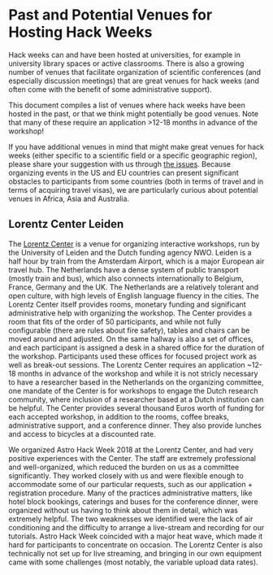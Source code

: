 # Past and Potential Venues for Hosting Hack Weeks

Hack weeks can and have been hosted at universities, for example in university library 
spaces or active classrooms. There is also a growing number of venues that facilitate 
organization of scientific conferences (and especially discussion meetings) that are 
great venues for hack weeks (and often come with the benefit of some administrative 
support).

This document compiles a list of venues where hack weeks have been hosted in the past,
or that we think might potentially be good venues. Note that many of these require 
an application >12-18 months in advance of the workshop!

If you have additional venues in mind that might make great venues for hack 
weeks (either specific to a scientific field or a specific geographic region), 
please share your suggestion with us through [the issues](https://github.com/uwescience/HackWeek-Toolkit/issues).
Because organizing events in the US and EU countries can present significant obstacles to 
participants from some countries (both in terms of travel and in terms of acquiring travel 
visas), we are particularly curious about potential venues in Africa, Asia and Australia. 

## Lorentz Center Leiden

The [Lorentz Center](https://www.lorentzcenter.nl) is a venue for organizing interactive 
workshops, run by the University of Leiden and the Dutch funding agency NWO. Leiden is a 
half hour by train from the Amsterdam Airport, which is a major European air travel hub. 
The Netherlands have a dense system of public transport (mostly train and bus), which also 
connects internationally to Belgium, France, Germany and the UK. The Netherlands are a 
relatively tolerant and open culture, with high levels of English language fluency in the 
cities. 
The Lorentz Center itself provides rooms, monetary funding and significant administrative 
help with organizing the workshop. The Center provides a room that fits of the order of 
50 participants, and while not fully configurable (there are rules about fire safety), 
tables and chairs can be moved around and adjusted. On the same hallway is also a set of 
offices, and each participant is assigned a desk in a shared office for the duration of 
the workshop. Participants used these offices for focused project work as well as break-out 
sessions. 
The Lorentz Center requires an application ~12-18 months in advance of the workshop and while
it is not stricly necessary to have a researcher based in the Netherlands on the organizing 
committee, one mandate of the Center is for workshops to engage the Dutch research community, 
where inclusion of a researcher based at a Dutch institution can be helpful. 
The Center provides several thousand Euros worth of funding for each accepted workshop, in 
addition to the rooms, coffee breaks, administrative support, and a conference dinner. 
They also provide lunches and access to bicycles at a discounted rate.

We organized Astro Hack Week 2018 at the Lorentz Center, and had very positive experiences 
with the Center. The staff are extremely professional and well-organized, which reduced the 
burden on us as a committee significantly. They worked closely with us and were flexible enough 
to accommodate some of our particular requests, such as our application + registration procedure. 
Many of the practices administrative matters, like hotel block bookings, caterings and buses for 
the conference dinner, were organized without us having to think about them in detail, which was 
extremely helpful. The two weaknesses we identified were the lack of air conditioning and the 
difficulty to arrange a live-stream and recording for our tutorials. Astro Hack Week coincided 
with a major heat wave, which made it hard for participants to concentrate on occasion. 
The Lorentz Center is also technically not set up for live streaming, and bringing in our own 
equipment came with some challenges (most notably, the variable upload data rates).

